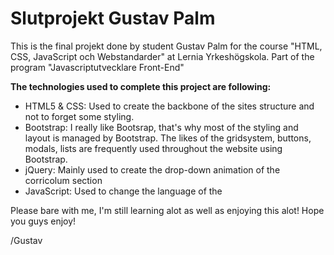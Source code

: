 <h1>Slutprojekt Gustav Palm</h1>

This is the final projekt done by student Gustav Palm for the course "HTML, CSS, JavaScript och Webstandarder" at Lernia Yrkeshögskola. Part of the program "Javascriptutvecklare Front-End"

<strong>The technologies used to complete this project are following:</strong>
<ul>
	<li>HTML5 & CSS: Used to create the backbone of the sites structure and not to forget some styling.</li>
	<li>Bootstrap: I really like Bootsrap, that's why most of the styling and layout is managed by Bootstrap. The likes of the gridsystem, buttons, modals, lists are frequently used throughout the website using Bootstrap.</li>
	<li>jQuery: Mainly used to create the drop-down animation of the corricolum section</li>
	<li>JavaScript: Used to change the language of the </li>
</ul>

Please bare with me, I'm still learning alot as well as enjoying this alot! Hope you guys enjoy!

/Gustav 
